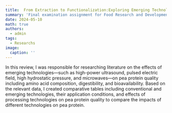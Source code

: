 ```yaml
---
title:  From Extraction to Functionalization:Exploring Emerging Technologies in Pea Protein Processing for Enhanced Techno-functional Benefits
summary: 'Final examination assignment for Food Research and Development course'
date: 2024-05-10
math: true
authors:
  - admin
tags:
  - Researchs
image:
  caption: ''
---
```


In this review, I was responsible for researching literature on the effects of emerging technologies—such as high-power ultrasound, pulsed electric field, high hydrostatic pressure, and microwaves—on pea protein quality including amino acid composition, digestibility, and bioavailability. Based on the relevant data, I created comparative tables including conventional and emerging technologies, their application conditions, and effects of processing technologies on pea protein quality to compare the impacts of different technologies on pea protein.

